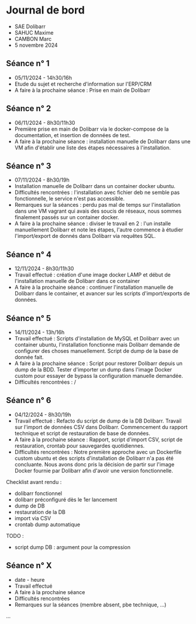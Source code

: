 # Journal de bord

* SAE Dolibarr
* SAHUC Maxime
* CAMBON Marc
* 5 novembre 2024


## Séance n° 1

* 05/11/2024 - 14h30/16h
* Etude du sujet et recherche d'information sur l'ERP/CRM
* A faire à la prochaine séance : Prise en main de Dolibarr


## Séance n° 2

* 06/11/2024 - 8h30/11h30
* Première prise en main de Dolibarr via le docker-compose de la documentation, et insertion de données de test.
* A faire à la prochaine séance : installation manuelle de Dolibarr dans une VM afin d'établir une liste des étapes nécessaires à l'installation.


## Séance n° 3

* 07/11/2024 - 8h30/19h
* Installation manuelle de Dolibarr dans un container docker ubuntu.
* Difficultés rencontrées : l'installation avec fichier deb ne semble pas fonctionnelle, le service n'est pas accessible.
* Remarques sur la séances : perdu pas mal de temps sur l'installation dans une VM vagrant qui avais des soucis de réseaux, nous sommes finalement passés sur un container docker.
* A faire à la prochaine séance : diviser le travail en 2 : l'un installe manuellement Dolibarr et note les étapes, l'autre commence à étudier l'import/export de donnés dans Dolibarr via requêtes SQL.


## Séance n° 4

* 12/11/2024 - 8h30/11h30
* Travail effectué : création d'une image docker LAMP et début de l'installation manuelle de Dolibarr dans ce container
* A faire à la prochaine séance : continuer l'installation manuelle de Dolibarr dans le container, et avancer sur les scripts d'import/exports de données.


## Séance n° 5

* 14/11/2024 - 13h/16h
* Travail effectué : Scripts d'installation de MySQL et Dolibarr avec un container ubuntu, l'installation fonctionne mais Dolibarr demande de configurer des choses manuellement. Script de dump de la base de donnée fait.
* A faire à la prochaine séance : Script pour restorer Dolibarr depuis un dump de la BDD. Tester d'importer un dump dans l'image Docker custom pour essayer de bypass la configuration manuelle demandée.
* Difficultés rencontrées : /


## Séance n° 6

* 04/12/2024 - 8h30/19h
* Travail effectué : Refacto du script de dump de la DB Dolibarr. Travail sur l'import de données CSV dans Dolibarr. Commencement du rapport technique et script de restauration de base de données.
* A faire à la prochaine séance : Rapport, script d'import CSV, script de restauration, crontab pour sauvegardes quotidiennes.
* Difficultés rencontrées : Notre première approche avec un Dockerfile custom ubuntu et des scripts d'installation de Dolibarr n'a pas été concluante. Nous avons donc pris la décision de partir sur l'image Docker fournie par Dolibarr afin d'avoir une version fonctionnelle.


Checklist avant rendu :
- dolibarr fonctionnel
- dolibarr préconfiguré dès le 1er lancement
- dump de DB
- restauration de la DB
- import via CSV
- crontab dump automatique

TODO :
- script dump DB : argument pour la compression

## Séance n° X

* date - heure
* Travail effectué
* A faire à la prochaine séance
* Difficultés rencontrées
* Remarques sur la séances (membre absent, pbe technique, ...)


...